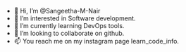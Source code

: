 - 👋 Hi, I’m @Sangeetha-M-Nair
- 👀 I’m interested in Software development.
- 🌱 I’m currently learning DevOps tools.
- 💞️ I’m looking to collaborate on github.
- 📫 You reach me on my instagram page learn_code_info.

<!---
Sangeetha-M-Nair/Sangeetha-M-Nair is a ✨ special ✨ repository because its `README.md` (this file) appears on your GitHub profile.
You can click the Preview link to take a look at your changes.
--->
